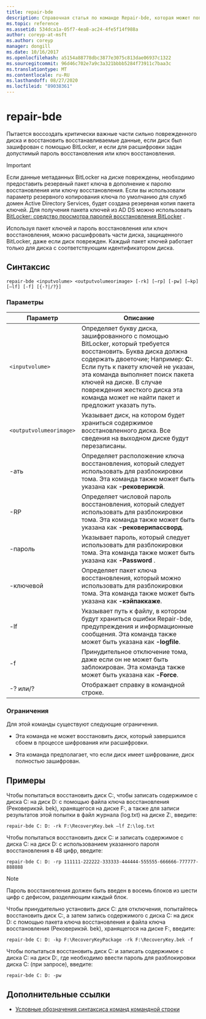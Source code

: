 ```yaml
---
title: repair-bde
description: Справочная статья по команде Repair-bde, которая может попытаться восстановить критически важные части сильно поврежденного диска и восстановить восстанавливаемые данные, если диск был зашифрован с помощью BitLocker.
ms.topic: reference
ms.assetid: 534dca1a-05f7-4ea8-ac24-4fe5f14f988a
author: coreyp-at-msft
ms.author: coreyp
manager: dongill
ms.date: 10/16/2017
ms.openlocfilehash: a5154a88778dbc3877e3075c813dae06937c1322
ms.sourcegitcommit: 96d46c702e7a9c3a321bbbb5284f73911c7baa3c
ms.translationtype: MT
ms.contentlocale: ru-RU
ms.lasthandoff: 08/27/2020
ms.locfileid: "89038361"
---
```

# <a name="repair-bde"></a>repair-bde

Пытается воссоздать критически важные части сильно поврежденного диска и восстановить восстанавливаемые данные, если диск был зашифрован с помощью BitLocker, и если для расшифровки задан допустимый пароль восстановления или ключ восстановления.

> [!IMPORTANT]
> Если данные метаданных BitLocker на диске повреждены, необходимо предоставить резервный пакет ключа в дополнение к паролю восстановления или ключу восстановления. Если вы использовали параметр резервного копирования ключа по умолчанию для служб домен Active Directory Services, будет создана резервная копия пакета ключей. Для получения пакета ключей из AD DS можно использовать [BitLocker: средство просмотра паролей восстановления BitLocker](https://docs.microsoft.com/windows/security/information-protection/bitlocker/bitlocker-use-bitlocker-recovery-password-viewer) .
>
> Используя пакет ключей и пароль восстановления или ключ восстановления, можно расшифровать части диска, защищенного BitLocker, даже если диск поврежден. Каждый пакет ключей работает только для диска с соответствующим идентификатором диска.

## <a name="syntax"></a>Синтаксис

```
repair-bde <inputvolume> <outputvolumeorimage> [-rk] [–rp] [-pw] [–kp] [–lf] [-f] [{-?|/?}]
```

### <a name="parameters"></a>Параметры

| Параметр | Описание |
|--|--|
| `<inputvolume>` | Определяет букву диска, зашифрованного с помощью BitLocker, который требуется восстановить. Буква диска должна содержать двоеточие; Например: **C:**. Если путь к пакету ключей не указан, эта команда выполняет поиск пакета ключей на диске. В случае повреждения жесткого диска эта команда может не найти пакет и предложит указать путь. |
| `<outputvolumeorimage>` | Указывает диск, на котором будет храниться содержимое восстановленного диска. Все сведения на выходном диске будут перезаписаны. |
| -ать | Определяет расположение ключа восстановления, который следует использовать для разблокировки тома. Эта команда также может быть указана как **-рековерикэй**. |
| -RP | Определяет числовой пароль восстановления, который следует использовать для разблокировки тома. Эта команда также может быть указана как **-рековерипассворд**. |
| -пароль | Указывает пароль, который следует использовать для разблокировки тома. Эта команда также может быть указана как **-Password** . |
| -ключевой | Определяет пакет ключа восстановления, который можно использовать для разблокировки тома. Эта команда также может быть указана как **-кэйпаккаже**. |
| -lf | Указывает путь к файлу, в котором будут храниться ошибки Repair-bde, предупреждения и информационные сообщения. Эта команда также может быть указана как **-logfile**. |
| -f | Принудительное отключение тома, даже если он не может быть заблокирован. Эта команда также может быть указана как **-Force**. |
| -? или/? | Отображает справку в командной строке. |

### <a name="limitations"></a>Ограничения

Для этой команды существуют следующие ограничения.

- Эта команда не может восстановить диск, который завершился сбоем в процессе шифрования или расшифровки.

- Эта команда предполагает, что если диск имеет шифрование, диск полностью зашифрован.

## <a name="examples"></a>Примеры

Чтобы попытаться восстановить диск C:, чтобы записать содержимое с диска C: на диск D: с помощью файла ключа восстановления (Рековерикэй. bek), хранящегося на диске F:, а также для записи результатов этой попытки в файл журнала (log.txt) на диске Z:, введите:

```
repair-bde C: D: -rk F:\RecoveryKey.bek –lf Z:\log.txt
```

Чтобы попытаться восстановить диск C: и записать содержимое с диска C: на диск D: с использованием указанного пароля восстановления в 48 цифр, введите:

```
repair-bde C: D: -rp 111111-222222-333333-444444-555555-666666-777777-888888
```

>[!NOTE]
> Пароль восстановления должен быть введен в восемь блоков из шести цифр с дефисом, разделяющим каждый блок.

Чтобы принудительно установить диск C: для отключения, попытайтесь восстановить диск C:, а затем запись содержимого с диска C: на диск D: с помощью пакета ключа восстановления и файла ключа восстановления (Рековерикэй. bek), хранящегося на диске F:, введите:

```
repair-bde C: D: -kp F:\RecoveryKeyPackage -rk F:\RecoveryKey.bek -f
```

Чтобы попытаться восстановить диск C: и записать содержимое с диска C: на диск D:, где необходимо ввести пароль для разблокировки диска C: (при запросе), введите:

```
repair-bde C: D: -pw
```

## <a name="additional-references"></a>Дополнительные ссылки

- [Условные обозначения синтаксиса команд командной строки](command-line-syntax-key.md)
